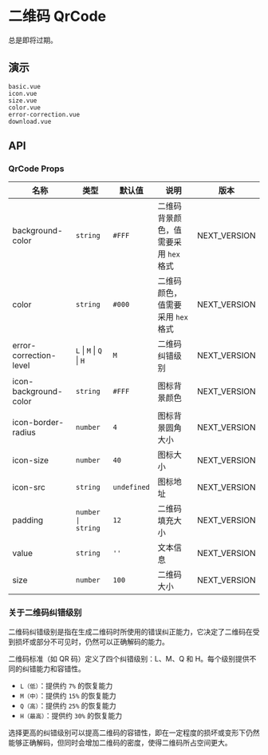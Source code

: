 # 二维码 QrCode

总是即将过期。

## 演示

```demo
basic.vue
icon.vue
size.vue
color.vue
error-correction.vue
download.vue
```

## API

### QrCode Props

| 名称 | 类型 | 默认值 | 说明 | 版本 |
| --- | --- | --- | --- | --- |
| background-color | `string` | `#FFF` | 二维码背景颜色，值需要采用 `hex` 格式 | NEXT_VERSION |
| color | `string` | `#000` | 二维码颜色，值需要采用 `hex` 格式 | NEXT_VERSION |
| error-correction-level | `L` \| `M` \| `Q` \| `H` | `M` | 二维码纠错级别 | NEXT_VERSION |
| icon-background-color | `string` | `#FFF` | 图标背景颜色 | NEXT_VERSION |
| icon-border-radius | `number` | `4` | 图标背景圆角大小 | NEXT_VERSION |
| icon-size | `number` | `40` | 图标大小 | NEXT_VERSION |
| icon-src | `string` | `undefined` | 图标地址 | NEXT_VERSION |
| padding | `number \| string` | `12` | 二维码填充大小 | NEXT_VERSION |
| value | `string` | `''` | 文本信息 | NEXT_VERSION |
| size | `number` | `100` | 二维码大小 | NEXT_VERSION |

### 关于二维码纠错级别

二维码纠错级别是指在生成二维码时所使用的错误纠正能力，它决定了二维码在受到损坏或部分不可见时，仍然可以正确解码的能力。

二维码标准（如 QR 码）定义了四个纠错级别：L、M、Q 和 H。每个级别提供不同的纠错能力和容错性。

- `L（低）`：提供约 `7%` 的恢复能力
- `M（中）`：提供约 `15%` 的恢复能力
- `Q（高）`：提供约 `25%` 的恢复能力
- `H（最高）`：提供约 `30%` 的恢复能力

选择更高的纠错级别可以提高二维码的容错性，即在一定程度的损坏或变形下仍然能够正确解码，但同时会增加二维码的密度，使得二维码所占空间更大。
